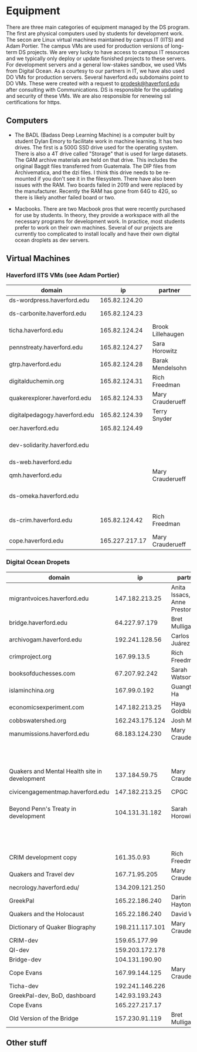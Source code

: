 # Equipment 

There are three main categories of equipment managed by the DS program.  The first are physical computers used by students for development work. The secon are Linux virtual machines maintained by campus IT (IITS) and Adam Portier. The campus VMs are used for production versions of long-term DS projects. We are very lucky to have access to campus IT resources and we typically only deploy or update fisnished projects to these servers. For development servers and a general low-stakes sandbox, we used VMs from Digital Ocean. As a courtesy to our partners in IT, we have also used DO VMs for production servers. Several haverford.edu subdomains point to DO VMs. These were created with a request to prodesk@haverford.edu after consulting with Communications. DS is responsible for the updating and security of these VMs.  We are also responsible for renewing ssl certifications for https. 

## Computers 
- The BADL (Badass Deep Learning Machine) is a computer built by student Dylan Emory to facilitate work in machine learning. It has two drives. The first is a 500G SSD drive used for the operating system. There is also a 4T drive called "Storage" that is used for large datasets. The GAM archive materials are held on that drive. This includes the original Baggit files transferred from Guatemala. The DIP files from Archivematica, and the dzi files. I think this drive needs to be re-mounted if you don't see it in the filesystem. There have also been issues with the RAM. Two boards failed in 2019 and were replaced by the manufacturer.  Recently the RAM has gone from 64G to 42G, so there is likely another failed board or two.  

- Macbooks. There are two Macbook pros that were recently purchased for use by students. In theory, they provide a workspace with all the necessary programs for development work.  In practice, most students prefer to work on their own machines.  Several of our projects are currently too complicated to install locally and have their own digital ocean droplets as dev servers. 

## Virtual Machines 

### Haverford IITS VMs (see Adam Portier)
| domain                        | ip             | partner           | repository                                                        | notes                    |
|-------------------------------|----------------|-------------------|-------------------------------------------------------------------|--------------------------|
| ds-wordpress.haverford.edu    | 165.82.124.20  |                   |                                                                   |                          |
| ds-carbonite.haverford.edu    | 165.82.124.23  |                   |                                                                   | legacy projects          |
| ticha.haverford.edu           | 165.82.124.24  | Brook Lillehaugen | https://github.com/HCDigitalScholarship/ticha-django-site         |                          |
| pennstreaty.haverford.edu     | 165.82.124.27  | Sara Horowitz     | https://github.com/HCDigitalScholarship/QI                        |                          |
| gtrp.haverford.edu            | 165.82.124.28  | Barak Mendelsohn  | https://github.com/HCDigitalScholarship/global-terrorism-research |                          |
| digitalduchemin.org           | 165.82.124.31  | Rich Freedman     |                                                                   | Rich Freedman            |
| quakerexplorer.haverford.edu  | 165.82.124.33  | Mary Crauderueff  |                                                                   |                          |
| digitalpedagogy.haverford.edu | 165.82.124.39  | Terry Snyder      | WordPress                                                         |                          |
| oer.haverford.edu             | 165.82.124.49  |                   | PressBooks                                                        |                          |
| dev-solidarity.haverford.edu  |                |                   |                                                                   | Solidarity Economy Map   |
| ds-web.haverford.edu          |                |                   |                                                                   |                          |
| qmh.haverford.edu             |                | Mary Crauderueff  | https://github.com/HCDigitalScholarship/QMH                       |                          |
| ds-omeka.haverford.edu        |                |                   | Omeka                                                             | legacy omeka projects    |
| ds-crim.haverford.edu         | 165.82.124.42  | Rich Freedman     | JupyterHub                                                        | Rich Freedman JupyterHub |
| cope.haverford.edu            | 165.227.217.17 | Mary Crauderueff  | https://github.com/HCDigitalScholarship/cope-evans                |                          |

### Digital Ocean Dropets
| domain                                        | ip              | partner                    | repository                                                   | notes                    |
|-----------------------------------------------|-----------------|----------------------------|--------------------------------------------------------------|--------------------------|
| migrantvoices.haverford.edu                   | 147.182.213.25  | Anita Issacs, Anne Preston | https://github.com/HCDigitalScholarship/migration-encounters |                          |
| bridge.haverford.edu                          | 64.227.97.179   | Bret Mulligan              | https://github.com/HCDigitalScholarship/FastBridge           | legacy projects          |
| archivogam.haverford.edu                      | 192.241.128.56  | Carlos Juárez              | https://github.com/HCDigitalScholarship/GAM                  |                          |
| crimproject.org                               | 167.99.13.5     | Rich Freedman              | https://github.com/CRIM-Project/CRIM-online                  |                          |
| booksofduchesses.com                          | 67.207.92.242   | Sarah Watson               | https://github.com/HCDigitalScholarship/booksofduchesses     |                          |
| islaminchina.org                              | 167.99.0.192    | Guangtian Ha               | https://github.com/HCDigitalScholarship/islam-in-china       | Rich Freedman            |
| economicsexperiment.com                       | 147.182.213.25  | Haya Goldblatt             | https://github.com/HCDigitalScholarship/fuzzytext            |                          |
| cobbswatershed.org                            | 162.243.175.124 | Josh Moses                 | WordPress                                                    |                          |
| manumissions.haverford.edu                    | 68.183.124.230  | Mary Crauderueff           | https://github.com/HCDigitalScholarship/manumissions         |                          |
|                                               |                 |                            |                                                              | Solidarity Economy Map   |
| Quakers and Mental Health site in development | 137.184.59.75   | Mary Crauderueff           | https://github.com/HCDigitalScholarship/qmh-v2               |                          |
| civicengagementmap.haverford.edu              | 147.182.213.25  | CPGC                       | https://github.com/HCDigitalScholarship/civic-engagement-map |                          |
| Beyond Penn's Treaty in development           | 104.131.31.182  | Sarah Horowitz             | https://github.com/HCDigitalScholarship/penn-treaty-v2       | legacy omeka projects    |
|                                               |                 |                            |                                                              | Rich Freedman JupyterHub |
| CRIM development copy                         | 161.35.0.93     | Rich Freedman              |                                                              |                          |
| Quakers and Travel dev                        | 167.71.95.205   | Mary Crauderueff           | https://github.com/HCDigitalScholarship/Quaker-Travels       |                          |
| necrology.haverford.edu/                      | 134.209.121.250 |                            | https://github.com/HCDigitalScholarship/quaker-necrology     |                          |
| GreekPal                                      | 165.22.186.240  | Darin Hayton               |                                                              |                          |
| Quakers and the Holocaust                     | 165.22.186.240  | David Watt                 | https://github.com/HCDigitalScholarship/QH                   |                          |
| Dictionary of Quaker Biography                | 198.211.117.101 | Mary Crauderueff           | https://github.com/HCDigitalScholarship/DQB                  |                          |
| CRIM-dev                                      | 159.65.177.99   |                            |                                                              |                          |
| QI-dev                                        | 159.203.172.178 |                            |                                                              |                          |
| Bridge-dev                                    | 104.131.190.90  |                            |                                                              |                          |
| Cope Evans                                    | 167.99.144.125  | Mary Crauderueff           | https://github.com/HCDigitalScholarship/CopeEvans            |                          |
| Ticha-dev                                     | 192.241.146.226 |                            |                                                              |                          |
| GreekPal-dev, BoD, dashboard                  | 142.93.193.243  |                            |                                                              |                          |
| Cope Evans                                    | 165.227.217.17  |                            |                                                              |                          |
| Old Version of the Bridge                     | 157.230.91.119  | Bret Mulligan              |                                                              |                          |

## Other stuff